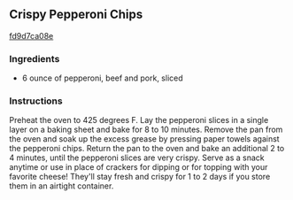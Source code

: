 ## Crispy Pepperoni Chips

[fd9d7ca08e](http://www.foodnetwork.com/recipes/crispy-pepperoni-chips-recipe.html)

### Ingredients

 - 6 ounce of pepperoni, beef and pork, sliced

### Instructions

Preheat the oven to 425 degrees F. Lay the pepperoni slices in a single layer on a baking sheet and bake for 8 to 10 minutes. Remove the pan from the oven and soak up the excess grease by pressing paper towels against the pepperoni chips. Return the pan to the oven and bake an additional 2 to 4 minutes, until the pepperoni slices are very crispy. Serve as a snack anytime or use in place of crackers for dipping or for topping with your favorite cheese! They'll stay fresh and crispy for 1 to 2 days if you store them in an airtight container.